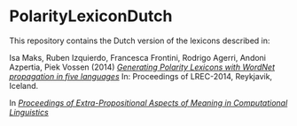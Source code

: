 # PolarityLexiconDutch

This repository contains the Dutch version of the lexicons described in: 


Isa Maks, Ruben Izquierdo, Francesca Frontini, Rodrigo Agerri, Andoni Azpertia, Piek Vossen (2014) [*Generating Polarity Lexicons with WordNet propagation in five languages*](https://pdfs.semanticscholar.org/1b6d/46ae0717d64e7972523794a6a475a554fc2f.pdf)
In: Proceedings of LREC-2014, Reykjavik, Iceland.


In [*Proceedings of Extra-Propositional Aspects of Meaning in Computational Linguistics*](http://www.cse.unt.edu/exprom2016/book_exprom2016.pdf)
